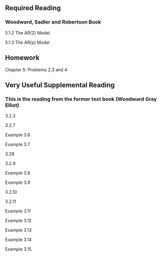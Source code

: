 ## Required Reading

### Woodward, Sadler and Robertson Book

5.1.2 The AR(2) Model

5.1.3 The AR(p) Model



## Homework

Chapter 5: Problems 2,3 and 4









## Very Useful Supplemental Reading  
### This is the reading from the former text book (Woodward Gray Elliot)


3.2.3


3.2.7


Example 3.6


Example 3.7


3.28


3.2.9


Example 3.8


Example 3.9


3.2.10


3.2.11


Example 3.11


Example 3.12


Example 3.13


Example 3.14


Example 3.15

